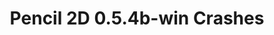 ---
title: 'Pencil 2D 0.5.4b-win Crashes'
redirect_to:
  - 'https://discuss.pencil2d.org/t/pencil-2d-0-5-4b-win-crashes/682'
---